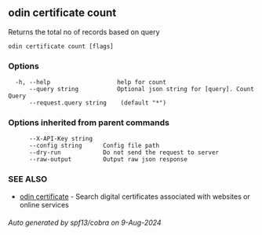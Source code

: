 ## odin certificate count

Returns the total no of records based on query

```
odin certificate count [flags]
```

### Options

```
  -h, --help                   help for count
      --query string           Optional json string for [query]. Count Query
      --request.query string    (default "*")
```

### Options inherited from parent commands

```
      --X-API-Key string   
      --config string      Config file path
      --dry-run            Do not send the request to server
      --raw-output         Output raw json response
```

### SEE ALSO

* [odin certificate](odin_certificate.md)	 - Search digital certificates associated with websites or online services

###### Auto generated by spf13/cobra on 9-Aug-2024
